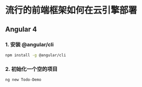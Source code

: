 # 流行的前端框架如何在云引擎部署


## Angular 4

### 1. 安装 @angular/cli

```sh
npm install -g @angular/cli
```

### 2. 初始化一个空的项目

```sh
ng new Todo-Demo
```
